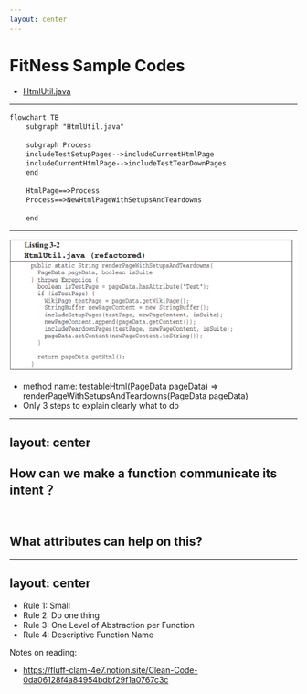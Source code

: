 ```yaml
---
layout: center
---
```


# FitNess Sample Codes
- [HtmlUtil.java](https://kingland.atlassian.net/wiki/spaces/~fralv%40ksd.kingland.cc/pages/123241624/Clean+Code+-+Function)

<!-- 
这是书中提供的样例代码，用于具体阐述书中的关于function的内容。
1. 给大家一分钟时间，你们可以快速的过一下书中的样例代码。可能有的同学已经看过书了，那也默默的再看一边。 看看在短时间内是否可以清楚，这段代码到底要做什么事情及大概怎么做的。

2. 为了方便大家理解代码，我可以额外提供一点信息关于Fitness这个框架
Fitness是一个集成测试框架。
Fitness本身就是一个Wiki系统，可以通过Wiki来管理我们的测试用例和展示测试结果，最后生成report的展示。 Wiki 是一个网上共同协作的超文本系统。

Fitness其中一部分就是wiki， 在页面上展示test case 和 test suit。

3. 有谁可以说一下你的理解，这段代码做了什么及大概怎么做的么。 第一次读这段代码的同学哈

4.即使有了这相关背景，我们也只是大概知道，好像是构建一个测试页面，但是我们还是很难在短时间内请了解清楚这其中的一些细节。

更何况当我们在对相关背景不太熟悉的情况下，阅读起来这样的代码会更加困难。

5. 我们一起读一下这段代码，这样有助于后面内容的理解。
...
1. 输入一个html page
2. 首先判断这是不是一个测试页面，如果不是什么都不做就返回
2. 是的话，继续。。。。

-->

---

```mermaid {scale: 0.9}
flowchart TB
    subgraph "HtmlUtil.java"

    subgraph Process
    includeTestSetupPages-->includeCurrentHtmlPage
    includeCurrentHtmlPage-->includeTestTearDownPages
    end

    HtmlPage==>Process
    Process==>NewHtmlPageWithSetupsAndTeardowns

    end
```

<!-- 
其实这么一大坨的代码，也就是仅仅是完成了一件很简单的事情，就是输入一个测试页面，然后函数会给这个测试页面首尾分别加上setuppage和teardownpage，然后返回回去。


...
那按照上面图中的流程, 作者给我们做了一下简单的代码重构， 我们来看看效果
-->

---

<img src="/images/Listing32.png" class="m-1 h-60 rounded shadow" />

- method name: testableHtml(PageData pageData) => renderPageWithSetupsAndTeardowns(PageData pageData)
- Only 3 steps to explain clearly what to do

<!-- 
这是重构后的代码，它都做了什么样的重构
1. 一是重新修改方法名字，以动词开头来清晰地表达它要做的事情。通过函数名字，我们就已经知道这个方法要做什么样的事情。
2. 二是那具体怎么做的呢？ 作者做了以下的优化：
  - 1. 将suitsetup和setup page的相关操作都重新定义到include
SetupPages()方法里， 
  - 2.. 将teardown和suitteardown page的相关操作都重新定义到了includeTeardownpages()
3. 这样在这个方法种，仅仅是通过简单的几步走，就可以清楚这个方法到底要做什么。这样它首先需要判断一下，这个页面是一个test page，然后，才需要去设置setup和teardown，否则什么都不做，原封不动的返回这个页面。
-->

---
layout: center
---

## How can we make a function communicate its intent？

<br>

## What attributes can help on this?

<!-- 
- 那么我们怎么能让函数方法清晰的表达它的意图
- 有什么样的属性可以帮助我们呢
-->
---
layout: center
---

- Rule 1: Small
- Rule 2: Do one thing
- Rule 3: One Level of Abstraction per Function
- Rule 4: Descriptive Function Name


Notes on reading:
- https://fluff-clam-4e7.notion.site/Clean-Code-0da06128f4a84954bdbf29f1a0767c3c

<!-- 
- 这是我们今天要讲的主要内容，small ***
- 同样提供了个人的读书笔记，快餐版， 建议是在已经读完书后有一定的理解后，再想快速浏览使用，而不是只看这个笔记，不读书。 快餐版是无法代替你在读书过程中自己的体会的。
-->